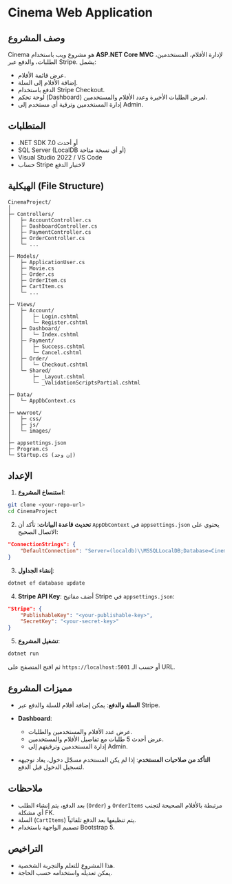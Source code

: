 # Cinema Web Application

## وصف المشروع

Cinema هو مشروع ويب باستخدام **ASP.NET Core MVC** لإدارة الأفلام، المستخدمين، الطلبات، والدفع عبر Stripe.
يشمل:

* عرض قائمة الأفلام.
* إضافة الأفلام إلى السلة.
* الدفع باستخدام Stripe Checkout.
* لوحة تحكم (Dashboard) لعرض الطلبات الأخيرة وعدد الأفلام والمستخدمين.
* إدارة المستخدمين وترقية أي مستخدم إلى Admin.

## المتطلبات

* .NET SDK 7.0 أو أحدث
* SQL Server (LocalDB أو أي نسخة متاحة)
* Visual Studio 2022 / VS Code
* حساب Stripe لاختبار الدفع

## الهيكلية (File Structure)

```
CinemaProject/
│
├─ Controllers/
│   ├─ AccountController.cs
│   ├─ DashboardController.cs
│   ├─ PaymentController.cs
│   ├─ OrderController.cs
│   └─ ...
│
├─ Models/
│   ├─ ApplicationUser.cs
│   ├─ Movie.cs
│   ├─ Order.cs
│   ├─ OrderItem.cs
│   ├─ CartItem.cs
│   └─ ...
│
├─ Views/
│   ├─ Account/
│   │   ├─ Login.cshtml
│   │   └─ Register.cshtml
│   ├─ Dashboard/
│   │   └─ Index.cshtml
│   ├─ Payment/
│   │   ├─ Success.cshtml
│   │   └─ Cancel.cshtml
│   ├─ Order/
│   │   └─ Checkout.cshtml
│   └─ Shared/
│       ├─ _Layout.cshtml
│       └─ _ValidationScriptsPartial.cshtml
│
├─ Data/
│   └─ AppDbContext.cs
│
├─ wwwroot/
│   ├─ css/
│   ├─ js/
│   └─ images/
│
├─ appsettings.json
├─ Program.cs
└─ Startup.cs (إن وجد)
```

## الإعداد

1. **استنساخ المشروع**:

```bash
git clone <your-repo-url>
cd CinemaProject
```

2. **تحديث قاعدة البيانات**:
   تأكد أن `AppDbContext` في `appsettings.json` يحتوي على الاتصال الصحيح:

```json
"ConnectionStrings": {
    "DefaultConnection": "Server=(localdb)\\MSSQLLocalDB;Database=CinemaDb;Trusted_Connection=True;"
}
```

3. **إنشاء الجداول**:

```bash
dotnet ef database update
```

4. **Stripe API Key**:
   أضف مفاتيح Stripe في `appsettings.json`:

```json
"Stripe": {
    "PublishableKey": "<your-publishable-key>",
    "SecretKey": "<your-secret-key>"
}
```

5. **تشغيل المشروع**:

```bash
dotnet run
```

ثم افتح المتصفح على `https://localhost:5001` أو حسب الـ URL.

## مميزات المشروع

* **السلة والدفع**: يمكن إضافة أفلام للسلة والدفع عبر Stripe.
* **Dashboard**:

  * عرض عدد الأفلام والمستخدمين والطلبات.
  * عرض أحدث 5 طلبات مع تفاصيل الأفلام والمستخدمين.
  * إدارة المستخدمين وترقيتهم إلى Admin.
* **التأكد من صلاحيات المستخدم**: إذا لم يكن المستخدم مسجّل دخول، يعاد توجيهه لتسجيل الدخول قبل الدفع.

## ملاحظات

* بعد الدفع، يتم إنشاء الطلب (`Order`) و `OrderItems` مرتبطة بالأفلام الصحيحة لتجنب أي مشكلة FK.
* السلة (`CartItems`) يتم تنظيفها بعد الدفع تلقائياً.
* تصميم الواجهة باستخدام Bootstrap 5.

## التراخيص

* هذا المشروع للتعلم والتجربة الشخصية.
* يمكن تعديله واستخدامه حسب الحاجة.
